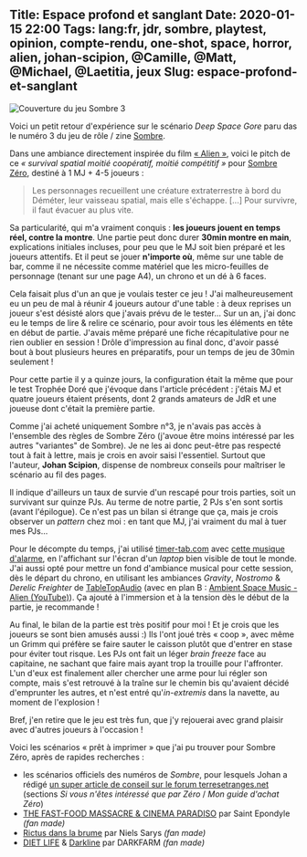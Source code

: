 Title: Espace profond et sanglant
Date: 2020-01-15 22:00
Tags: lang:fr, jdr, sombre, playtest, opinion, compte-rendu, one-shot, space, horror, alien, johan-scipion, @Camille, @Matt, @Michael, @Laetitia, jeux
Slug: espace-profond-et-sanglant
---

![Couverture du jeu Sombre 3](images/2020/01/Sombre3_DeepSpaceGore.jpg)

Voici un petit retour d'expérience sur le scénario _Deep Space Gore_ paru das le numéro 3 du jeu de rôle / zine [Sombre](https://www.terresetranges.net/sombre.html).

Dans une ambiance directement inspirée du film [« Alien »](https://www.imdb.com/title/tt0078748/),
voici le pitch de ce _« survival spatial moitié coopératif, moitié compétitif »_ pour [Sombre Zéro](https://fr.wikipedia.org/wiki/Sombre_(jeu_de_r%C3%B4le)#Sombre_Z%C3%A9ro),
destiné à 1 MJ + 4-5 joueurs  :

> Les personnages recueillent une créature extraterrestre à bord du Déméter, leur vaisseau spatial,
> mais elle s'échappe. [...] Pour survivre, il faut évacuer au plus vite.

Sa particularité, qui m'a vraiment conquis : **les joueurs jouent en temps réel, contre la montre**.
Une partie peut donc durer **30min montre en main**, explications initiales incluses, pour peu que le MJ soit bien préparé
et les joueurs attentifs. Et il peut se jouer **n'importe où**, même sur une table de bar, comme il ne nécessite
comme matériel que les micro-feuilles de personnage (tenant sur une page A4), un chrono et un dé à 6 faces.

Cela faisait plus d'un an que je voulais tester ce jeu !
J'ai malheureusement eu un peu de mal à réunir 4 joueurs autour d'une table :
à deux reprises un joueur s'est désisté alors que j'avais prévu de le tester...
Sur un an, j'ai donc eu le temps de lire & relire ce scénario,
pour avoir tous les éléments en tête en début de partie.
J'avais même préparé une fiche récapitulative pour ne rien oublier en session !
Drôle d'impression au final donc, d'avoir passé bout à bout plusieurs heures en préparatifs,
pour un temps de jeu de 30min seulement !

Pour cette partie il y a quinze jours, la configuration était la même que pour le test Trophée Doré que j'évoque dans l'article précédent :
j'étais MJ et quatre joueurs étaient présents, dont 2 grands amateurs de JdR et une joueuse dont c'était la première partie.

Comme j'ai acheté uniquement Sombre n°3, je n'avais pas accès à l'ensemble des règles de Sombre Zéro
(j'avoue être moins intéressé par les autres "variantes" de Sombre).
Je ne les ai donc peut-être pas respecté tout à fait à lettre, mais je crois en avoir saisi l'essentiel.
Surtout que l'auteur, **Johan Scipion**, dispense de nombreux conseils pour maîtriser le scénario au fil des pages.

Il indique d'ailleurs un taux de survie d'un rescapé pour trois parties, soit un survivant sur quinze PJs.
Au terme de notre partie, 2 PJs s'en sont sortis (avant l'épilogue).
Ce n'est pas un bilan si étrange que ça, mais je crois observer un _pattern_ chez moi :
en tant que MJ, j'ai vraiment du mal à tuer mes PJs...

Pour le décompte du temps, j'ai utilisé [timer-tab.com](http://www.timer-tab.com) avec [cette musique d'alarme](https://www.youtube.com/watch?v=aeRDVOUy7dY),
en l'affichant sur l'écran d'un _laptop_ bien visible de tout le monde.
J'ai aussi opté pour mettre un fond d'ambiance musical pour cette session,
dès le départ du chrono, en utilisant les ambiances _Gravity_, _Nostromo_ & _Derelic Freighter_
de [TableTopAudio](https://tabletopaudio.com) (avec en plan B : [Ambient Space Music - Alien (YouTube)](https://www.youtube.com/watch?v=u9a1EQS_9Wo)).
Ça ajouté à l'immersion et à la tension dès le début de la partie, je recommande !

Au final, le bilan de la partie est très positif pour moi !
Et je crois que les joueurs se sont bien amusés aussi :)
Ils l'ont joué très « coop », avec même un Grimm qui préfère se faire sauter le caisson
plutôt que d'entrer en stase pour éviter tout risque.
Les PJs ont fait un léger _brain freeze_ face au capitaine,
ne sachant que faire mais ayant trop la trouille pour l'affronter.
L'un d'eux est finalement aller chercher une arme pour lui régler son compte,
mais s'est retrouvé à la traîne sur le chemin bis qu'avaient décidé d'emprunter les autres,
et n'est entré qu'_in-extremis_ dans la navette, au moment de l'explosion !

Bref, j'en retire que le jeu est très fun, que j'y rejouerai avec grand plaisir avec d'autres joueurs à l'occasion !

Voici les scénarios « prêt à imprimer » que j'ai pu trouver pour Sombre Zéro, après de rapides recherches :

- les scénarios officiels des numéros de _Sombre_, pour lesquels Johan a rédigé [un super article de conseil sur le forum terresetranges.net](http://www.terresetranges.net/forums/viewtopic.php?pid=14660#p14660)
(sections _Si vous n'êtes intéressé que par Zéro_ / _Mon guide d'achat Zéro_)
- [THE FAST-FOOD MASSACRE & CINEMA PARADISO](https://www.terresetranges.net/forums/viewtopic.php?id=850) par Saint Epondyle _(fan made)_
- [Rictus dans la brume](https://www.terresetranges.net/forums/viewtopic.php?id=1010) par Niels Sarys _(fan made)_
- [DIET LIFE](http://www.terresetranges.net/forums/viewtopic.php?id=1003) & [Darkline](http://terresetranges.net/forums/viewtopic.php?id=923) par DARKFARM _(fan made)_

